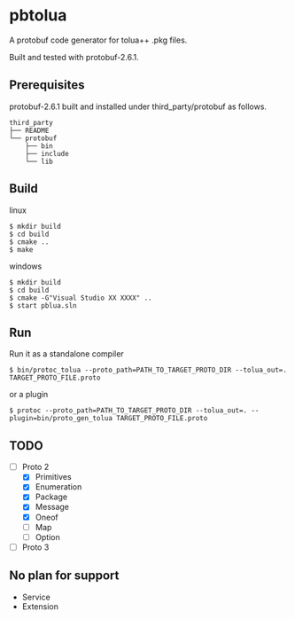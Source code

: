 # pbtolua

A protobuf code generator for tolua++ .pkg files.

Built and tested with protobuf-2.6.1.

## Prerequisites

protobuf-2.6.1 built and installed under third_party/protobuf as follows.

```
third_party
├── README
└── protobuf
    ├── bin
    ├── include
    └── lib
```

## Build

linux

```
$ mkdir build
$ cd build
$ cmake ..
$ make
```

windows

```
$ mkdir build
$ cd build
$ cmake -G"Visual Studio XX XXXX" ..
$ start pblua.sln
```

## Run

Run it as a standalone compiler

```
$ bin/protoc_tolua --proto_path=PATH_TO_TARGET_PROTO_DIR --tolua_out=. TARGET_PROTO_FILE.proto
```

or a plugin

```
$ protoc --proto_path=PATH_TO_TARGET_PROTO_DIR --tolua_out=. --plugin=bin/proto_gen_tolua TARGET_PROTO_FILE.proto
```

## TODO

- [ ] Proto 2
  - [x] Primitives
  - [x] Enumeration
  - [x] Package
  - [x] Message
  - [x] Oneof
  - [ ] Map
  - [ ] Option

- [ ] Proto 3

## No plan for support

- Service
- Extension
